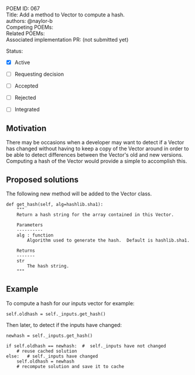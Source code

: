 POEM ID: 067  
Title: Add a method to Vector to compute a hash.  
authors: @naylor-b  
Competing POEMs:  
Related POEMs:  
Associated implementation PR: (not submitted yet)

Status:

- [x] Active
- [ ] Requesting decision
- [ ] Accepted
- [ ] Rejected
- [ ] Integrated


## Motivation

There may be occasions when a developer may want to detect if a Vector has changed without having to
keep a copy of the Vector around in order to be able to detect differences between the Vector's old
and new versions.  Computing a hash of the Vector would provide a simple to accomplish this.

## Proposed solutions

The following new method will be added to the Vector class.

```
def get_hash(self, alg=hashlib.sha1):
    """
    Return a hash string for the array contained in this Vector.

    Parameters
    ----------
    alg : function
        Algorithm used to generate the hash.  Default is hashlib.sha1.

    Returns
    -------
    str
        The hash string.
    """
```

## Example

To compute a hash for our inputs vector for example:

```
self.oldhash = self._inputs.get_hash()
```

Then later, to detect if the inputs have changed:

```
newhash = self._inputs.get_hash()

if self.oldhash == newhash:  #  self._inputs have not changed
    # reuse cached solution
else:   # self._inputs have changed
    self.oldhash = newhash
    # recompute solution and save it to cache
```

